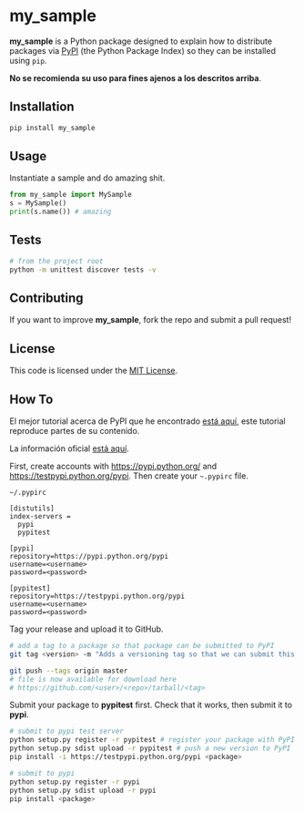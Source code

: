 # my_sample

__my_sample__ is a Python package designed to explain how to distribute packages via [PyPI]() (the Python Package Index) so they can be installed using `pip`.

__No se recomienda su uso para fines ajenos a los descritos arriba__.


## Installation
~~~sh
pip install my_sample
~~~

## Usage
Instantiate a sample and do amazing shit.
~~~py
from my_sample import MySample
s = MySample()
print(s.name()) # amazing
~~~


## Tests
~~~sh
# from the project root
python -m unittest discover tests -v
~~~


## Contributing
If you want to improve __my_sample__, fork the repo and submit a pull request!

## License
This code is licensed under the [MIT License](https://opensource.org/licenses/MIT).



## How To

El mejor tutorial acerca de PyPI que he encontrado [está aquí](http://peterdowns.com/posts/first-time-with-pypi.html), este tutorial reproduce partes de su contenido.

La información oficial [está aquí](https://packaging.python.org/en/latest/distributing/).

First, create accounts with <https://pypi.python.org/> and <https://testpypi.python.org/pypi>. Then create your `~.pypirc` file.

`~/.pypirc`
~~~
[distutils]
index-servers =
  pypi
  pypitest

[pypi]
repository=https://pypi.python.org/pypi
username=<username>
password=<password>

[pypitest]
repository=https://testpypi.python.org/pypi
username=<username>
password=<password>
~~~


Tag your release and upload it to GitHub.
~~~sh
# add a tag to a package so that package can be submitted to PyPI
git tag <version> -m "Adds a versioning tag so that we can submit this to PyPI."

git push --tags origin master
# file is now available for download here
# https://github.com/<user>/<repo>/tarball/<tag>
~~~

Submit your package to __pypitest__ first. Check that it works, then submit it to __pypi__.
~~~sh
# submit to pypi test server
python setup.py register -r pypitest # register your package with PyPI
python setup.py sdist upload -r pypitest # push a new version to PyPI
pip install -i https://testpypi.python.org/pypi <package>

# submit to pypi
python setup.py register -r pypi
python setup.py sdist upload -r pypi
pip install <package>
~~~

